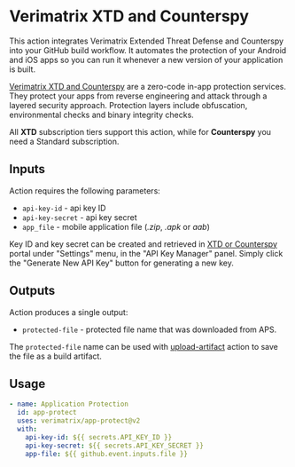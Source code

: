 # Verimatrix XTD and Counterspy

This action integrates Verimatrix Extended Threat Defense and Counterspy into your GitHub build workflow. It automates
the protection of your Android and iOS apps so you can run it whenever a new version 
of your application is built. 

[Verimatrix XTD and Counterspy](https://portal.platform.verimatrixcloud.net/) are a zero-code in-app protection services. They protect your apps from
reverse engineering and attack through a layered security approach. Protection layers include
obfuscation, environmental checks and binary integrity checks. 

All **XTD** subscription tiers support this action, while for **Counterspy** you need a Standard subscription.

## Inputs

Action requires the following parameters: 

   * `api-key-id` -  api key ID
   * `api-key-secret` - api key secret
   * `app_file` -  mobile application file (_.zip_, _.apk_ or _aab_)

Key ID and key secret can be created and retrieved in [XTD or Counterspy](https://portal.platform.verimatrixcloud.net/)
portal under "Settings" menu, in the "API Key Manager" panel. Simply click the
"Generate New API Key" button for generating a new key.

## Outputs

Action produces a single output: 

   * `protected-file` - protected file name that was downloaded from APS. 

The `protected-file` name can be used with [upload-artifact](https://github.com/actions/upload-artifact) action
to save the file as a build artifact. 

## Usage

```yaml
- name: Application Protection
  id: app-protect
  uses: verimatrix/app-protect@v2
  with:
    api-key-id: ${{ secrets.API_KEY_ID }}
    api-key-secret: ${{ secrets.API_KEY_SECRET }}
    app-file: ${{ github.event.inputs.file }}
```
